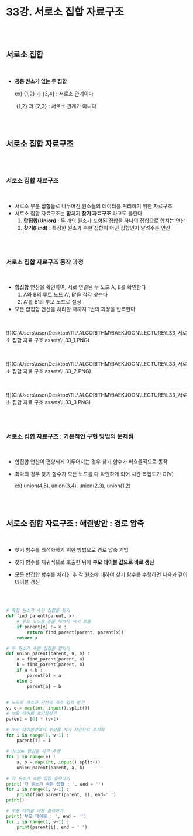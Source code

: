 # 33강. 서로소 집합 자료구조

<br>

<br>

## 서로소 집합

<br>

- **공통 원소가 없는 두 집합**

  ex) {1,2} 과 {3,4} : 서로소 관계이다

  ​	  {1,2} 과 {2,3} : 서로소 관계가 아니다

<br>

<br>

## 서로소 집합 자료구조

<br>

<br>

### 서로소 집합 자료구조

<br>

- 서로소 부분 집합들로 나누어진 원소들의 데이터를 처리하기 위한 자료구조
- 서로소 집합 자료구조는 **합치기 찾기 자료구조** 라고도 불린다
  1. **합집합(Union)** : 두 개의 원소가 포함된 집합을 하나의 집합으로 합치는 연산
  2. **찾기(Find)** : 특정한 원소가 속한 집합이 어떤 집합인지 알려주는 연산

<br>

<br>

### 서로소 집합 자료구조 동작 과정

<br>

- 합집합 연산을 확인하여, 서로 연결된 두 노드 A, B를 확인한다
  1. A와 B의 루트 노드 A', B'을 각각 찾는다
  2. A'를 B'의 부모 노드로 설정
- 모든 합집합 연산을 처리할 때까지 1번의 과정을 반복한다

<br>

![](C:\Users\user\Desktop\TIL\ALGORITHM\BAEKJOON\LECTURE\L33_서로소 집합 자료 구조.assets\L33_1.PNG)

<br>

![](C:\Users\user\Desktop\TIL\ALGORITHM\BAEKJOON\LECTURE\L33_서로소 집합 자료 구조.assets\L33_2.PNG)

<br>

![](C:\Users\user\Desktop\TIL\ALGORITHM\BAEKJOON\LECTURE\L33_서로소 집합 자료 구조.assets\L33_3.PNG)

<br>

<br>

### 서로소 집합 자료구조 : 기본적인 구현 방법의 문제점

<br>

- 합집합 연산이 편향되게 이루어지는 경우 찾기 함수가 비효율적으로 동작

- 최악의 경우 찾기 함수가 모든 노드를 다 확인하게 되어 시간 복잡도가 O(V)

  ex) union(4,5), union(3,4), union(2,3), union(1,2)

<br>

<br>

## 서로소 집합 자료구조 : 해결방안 : 경로 압축

<br>

- 찾기 함수를 최적화하기 위한 방법으로 경로 압축 기법
- 찾기 함수를 재귀적으로 호출한 뒤에 **부모 테이블 값으로 바로 갱신**

- 모든 합집합 함수를 처리한 후 각 원소에 대하여 찾기 함수를 수행하면 다음과 같이 테이블 갱신

<br>

<br>

```python
# 특정 원소가 속한 집합을 찾기
def find_parent(parent, x) :
    # 루트 노드를 찾을 때까지 재귀 호출
    if parent[x] != x :
        return find_parent(parent, parent[x])
    return x

# 두 원소가 속한 집합을 합치기
def union_parent(parent, a, b) :
    a = find_parent(parent, a)
    b = find_parent(parent, b)
    if a < b :
        parent[b] = a
    else :
        parent[a] = b
        
        
# 노드의 개수과 간선의 개수 입력 받기
v, e = map(int, input().split())
# 부모 테이블 초기화하기
parent = [0] * (v+1)

# 부모 테이블상에서 부모를 자기 자신으로 초기화
for i in range(1, v+1) :
    parent[i] = i
    
# Union 연산을 각각 수행
for i in range(e) :
    a, b = map(int, input().split())
    union_parent(parent, a, b)
    
# 각 원소가 속한 집합 출력하기
print('각 원소가 속한 집합 : ', end = '')
for i in range(1, v+1) :
    print(find_parent(parent, i), end=' ')
print()

# 부모 테이블 내용 출력하기
print('부모 테이블 : ', end = '')
for i in range(1, v+1) :
    print(parent[i], end = ' ')
```

<br>